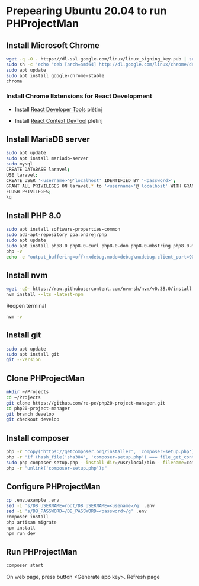 # Prepearing Ubuntu 20.04 to run PHProjectMan

## Install Microsoft Chrome

```bash
wget -q -O - https://dl-ssl.google.com/linux/linux_signing_key.pub | sudo apt-key add - 
sudo sh -c 'echo "deb [arch=amd64] http://dl.google.com/linux/chrome/deb/ stable main" >> /etc/apt/sources.list.d/google-chrome.list'
sudo apt update
sudo apt install google-chrome-stable
chrome
```

### Install Chrome Extensions for React Development

- Install [React Developer Tools](https://chrome.google.com/webstore/detail/react-developer-tools/fmkadmapgofadopljbjfkapdkoienihi) plėtinį

- Install [React Context DevTool](https://chrome.google.com/webstore/detail/react-context-devtool/oddhnidmicpefilikhgeagedibnefkcf) plėtinį

## Install MariaDB server

```bash
sudo apt update
sudo apt install mariadb-server
sudo mysql
CREATE DATABASE laravel;
USE laravel;
CREATE USER '<username>'@'localhost' IDENTIFIED BY '<password>';
GRANT ALL PRIVILEGES ON laravel.* to '<username>'@'localhost' WITH GRANT OPTION;
FLUSH PRIVILEGES;
\q
```

## Install PHP 8.0

```bash
sudo apt install software-properties-common
sudo add-apt-repository ppa:ondrej/php
sudo apt update
sudo apt install php8.0 php8.0-curl php8.0-dom php8.0-mbstring php8.0-mysql php8.0-xdebug
php -v
echo -e "output_buffering=off\nxdebug.mode=debug\nxdebug.client_port=9003\nxdebug.client_host=127.0.0.1\nxdebug.start_with_request=yes\nxdebug.discover_client_host=0\nxdebug.idekey=VSCODE\nxdebug.show_error_trace = 1\nxdebug.max_nesting_level=250\nxdebug.var_display_max_depth=10\nxdebug.log=/tmp/xdebug.log\nxdebug.log_level=0" | sudo tee -a /etc/php/8.0/mods-available/xdebug.ini
```

## Install nvm

```bash
wget -qO- https://raw.githubusercontent.com/nvm-sh/nvm/v0.38.0/install.sh | bash
nvm install --lts -latest-npm
```

Reopen terminal

```bash
nvm -v
```

## Install git

```bash
sudo apt update
sudo apt install git
git --version
```

## Clone PHProjectMan

```bash
mkdir ~/Projects
cd ~/Projects
git clone https://github.com/re-pe/php20-project-manager.git
cd php20-project-manager
git branch develop
git checkout develop
```

## Install composer

```bash
php -r "copy('https://getcomposer.org/installer', 'composer-setup.php');"
php -r "if (hash_file('sha384', 'composer-setup.php') === file_get_contents ('https://composer.github.io/installer.sig')) { echo 'Installer verified'; } else { echo 'Installer corrupt'; unlink('composer-setup.php'); } echo PHP_EOL;"
sudo php composer-setup.php --install-dir=/usr/local/bin --filename=composer
php -r "unlink('composer-setup.php');"
```

## Configure PHProjectMan

```bash
cp .env.example .env
sed -i 's/DB_USERNAME=root/DB_USERNAME=<usename>/g' .env
sed -i 's/DB_PASSWORD=/DB_PASSWORD=<password>/g' .env
composer install
php artisan migrate
npm install
npm run dev
```

## Run PHProjectMan

```bash
composer start
```

On web page, press button \<Generate app key>. Refresh page
